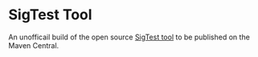 # SigTest Tool

An unofficail build of the open source [SigTest tool](https://sigtest.java.net) to be published on the Maven Central.
